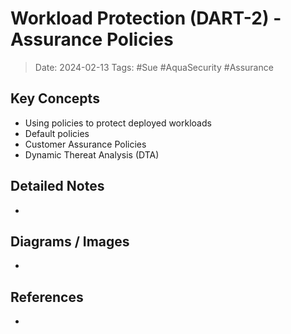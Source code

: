 
# Workload Protection (DART-2) - Assurance Policies
> Date: 2024-02-13
> Tags: #Sue #AquaSecurity #Assurance 

## Key Concepts
- Using policies to protect deployed workloads
- Default policies
- Customer Assurance Policies
- Dynamic Thereat Analysis (DTA)

## Detailed Notes
- 

## Diagrams / Images
- 
## References
- 
